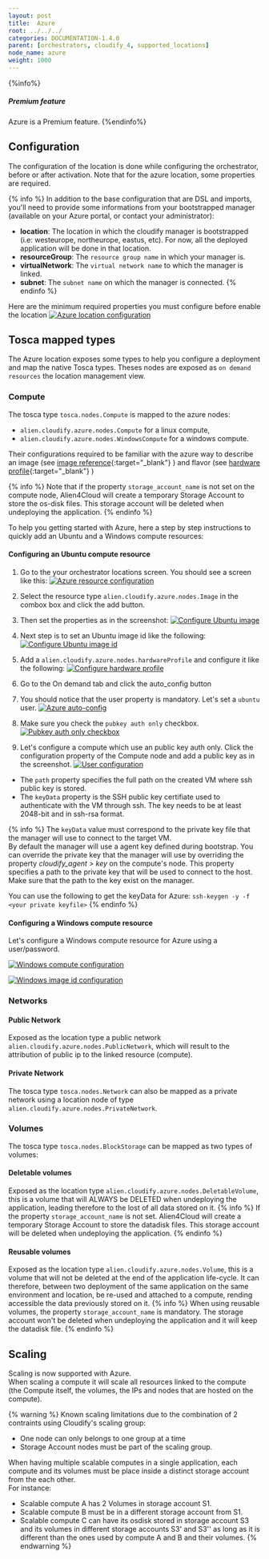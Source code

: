 ```yaml
---
layout: post
title:  Azure
root: ../../../
categories: DOCUMENTATION-1.4.0
parent: [orchestrators, cloudify_4, supported_locations]
node_name: azure
weight: 1000
---
```


{%info%}
<h5>Premium feature</h5>
Azure is a Premium feature.
{%endinfo%}

## Configuration
The configuration of the location is done while configuring the orchestrator, before or after activation.
Note that for the azure location, some properties are required.

{% info %}
In addition to the base configuration that are DSL and imports, you'll need to provide some informations from your bootstrapped manager (available on your Azure portal, or contact your administrator):

  - __location__: The location in which the cloudify manager is bootstrapped (i.e: westeurope, northeurope, eastus, etc). For now, all the deployed application will be done in that location.
  - __resourceGroup__: The `resource group name` in which your manager is.
  - __virtualNetwork__: The `virtual network name` to which the manager is linked.
  - __subnet__: The `subnet name` on which the manager is connected.
{% endinfo %}

Here are the minimum required properties you must configure before enable the location
[![Azure location configuration][config_location_azure]][config_location_azure]

## Tosca mapped types
The Azure location exposes some types to help you configure a deployment and map the native Tosca types. Theses nodes are exposed as `on demand resources` the location management view.  

### Compute
The tosca type `tosca.nodes.Compute` is mapped to the azure nodes:

 - `alien.cloudify.azure.nodes.Compute` for a linux compute,
 - `alien.cloudify.azure.nodes.WindowsCompute` for a windows compute.

Their configurations required to be familiar with the azure way to describe an image (see  [image reference](https://msdn.microsoft.com/en-us/library/azure/mt163591.aspx#bk_imageref){:target="_blank"} ) and flavor  (see [hardware profile](https://msdn.microsoft.com/en-us/library/azure/mt163591.aspx#bk_hardware){:target="_blank"} )

{% info %}
Note that if the property `storage_account_name` is not set on the compute node, Alien4Cloud will create a temporary Storage Account to store the os-disk files.
This storage account will be deleted when undeploying the application.
{% endinfo %}

To help you getting started with Azure, here a step by step instructions to quickly add an Ubuntu and a Windows compute resources:

#### Configuring an Ubuntu compute resource

1. Go to the your orchestrator locations screen. You should see a screen like this:
[![Azure resource configuration][resource_configuration]][resource_configuration]

2. Select the resource type `alien.cloudify.azure.nodes.Image` in the combox box and click the add button.

3. Then set the properties as in the screenshot:
[![Configure Ubuntu image][resource_image_ubuntu]][resource_image_ubuntu]

4. Next step is to set an Ubuntu image id like the following:
[![Configure Ubuntu image id][resource_image_ubuntu_id]][resource_image_ubuntu_id]

5. Add a `alien.cloudify.azure.nodes.hardwareProfile` and configure it like the following:
[![Configure hardware profile][resource_hardware_medium]][resource_hardware_medium]

6. Go to the On demand tab and click the auto_config button 

7. You should notice that the user property is mandatory. Let's set a `ubuntu` user.
[![Azure auto-config][on_demand_resource_auto_config]][on_demand_resource_auto_config]

8.  Make sure you check the `pubkey auth only` checkbox.
[![Pubkey auth only checkbox][on_demand_resource_ubuntu_pubkey_auth_only]][on_demand_resource_ubuntu_pubkey_auth_only]

9. Let's configure a compute which use an public key auth only. Click the configuration property of the Compute node and add a public key as in the screenshot.
[![User configuration][on_demand_resource_ubuntu_user_config]][on_demand_resource_ubuntu_user_config]
- The `path` property specifies the full path on the created VM where ssh public key is stored.
- The `keyData` property is the SSH public key certifiate used to authenticate with the VM through ssh. The key needs to be at least 2048-bit and in ssh-rsa format.

{% info %}
The `keyData` value must correspond to the private key file that the manager will use to connect to the target VM.  
By default the manager will use a agent key defined during bootstrap. You can override the private key that the manager will use by overriding the property _cloudify_agent > key_ on the compute's node. This property specifies a path to the private key that will be used to connect to the host. Make sure that the path to the key exist on the manager.
  
You can use the following to get the keyData for Azure: `ssh-keygen -y -f <your private keyfile>`
{% endinfo %}

#### Configuring a Windows compute resource

Let's configure a Windows compute resource for Azure using a user/password.

[![Windows compute configuration][ondemand_resource_windows]][ondemand_resource_windows]

[![Windows image id configuration][ondemand_resource_windows_imageid]][ondemand_resource_windows_imageid]

### Networks

#### Public Network
Exposed as the location type a public network `alien.cloudify.azure.nodes.PublicNetwork`, which will result to the attribution of public ip to the linked resource (compute).

#### Private Network
The tosca type `tosca.nodes.Network` can also be mapped as a private network using a location node of type `alien.cloudify.azure.nodes.PrivateNetwork`.

### Volumes

The tosca type `tosca.nodes.BlockStorage` can be mapped as two types of volumes:

#### Deletable volumes
Exposed as the location type `alien.cloudify.azure.nodes.DeletableVolume`, this is a volume that will ALWAYS be DELETED when undeploying the application, leading therefore to the lost of all data stored on it.
{% info %}
If the property `storage_account_name` is not set. Alien4Cloud will create a temporary Storage Account to store the datadisk files.
This storage account will be deleted when undeploying the application.
{% endinfo %}

#### Reusable volumes
Exposed as the location type `alien.cloudify.azure.nodes.Volume`, this is a volume that will not be deleted at the end of the application life-cycle. It can therefore, between two deployment of the same application on the same environment and location, be re-used and attached to a compute, rending accessible the data previously stored on it.
{% info %}
When using reusable volumes, the property `storage_account_name` is mandatory.
The storage account won't be deleted when undeploying the application and it will keep the datadisk file.
{% endinfo %}

## Scaling
Scaling is now supported with Azure.  
When scaling a compute it will scale all resources linked to the compute (the Compute itself, the volumes, the IPs and nodes that are hosted on the compute).

{% warning %}
Known scaling limitations due to the combination of 2 contraints using Cloudify's scaling group:

  - One node can only belongs to one group at a time
  - Storage Account nodes must be part of the scaling group.

When having multiple scalable computes in a single application, each compute and its volumes must be place inside a distinct storage account from the each other.  
For instance:

- Scalable compute A has 2 Volumes in storage account S1. 
- Scalable compute B must be in a different storage account from S1.
- Scalable compute C can have its osdisk stored in storage account S3 and its volumes in different storage accounts S3' and S3'' as long as it is different than the ones used by compute A and B and their volumes.
{% endwarning %}

[config_location_azure]: ../../images/cloudify3_driver/config_location_azure.png  "Azure location configuration"
[resource_configuration]: ../../images/cloudify3_driver/azure_resource_configuration.png "Azure Resource configuration"
[resource_image_ubuntu]: ../../images/cloudify3_driver/azure_resource_image_ubuntu.png "Configure Ubuntu image"
[resource_image_ubuntu_id]: ../../images/cloudify3_driver/azure_resource_image_ubuntu_id.png "Configure Ubuntu image id"
[resource_hardware_medium]: ../../images/cloudify3_driver/azure_resource_hardware_medium.png "Configure hardware profile"
[on_demand_resource_auto_config]: ../../images/cloudify3_driver/azure_ondemand_resource_auto_config.png "Azure auto-config"
[on_demand_resource_ubuntu_user_config]: ../../images/cloudify3_driver/azure_ondemand_resource_ubuntu_user_config.png "User configuration"
[on_demand_resource_ubuntu_pubkey_auth_only]: ../../images/cloudify3_driver/azure_ondemand_resource_ubuntu_pubkey_auth_only.png "Pubkey auth only checkbox"
[ondemand_resource_windows]: ../../images/cloudify3_driver/azure_ondemand_resource_windows.png "Windows compute configuration"
[ondemand_resource_windows_imageid]: ../../images/cloudify3_driver/azure_ondemand_resource_windows_imageid.png "Windows image id configuration"
